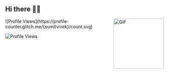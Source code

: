 ## Hi there 👋🏻
<img align="right" alt="GIF" height="160px" src="https://octodex.github.com/images/codercat.jpg" />
![Profile Views](https://profile-counter.glitch.me/{sumitvivek}/count.svg)

![Profile Views](https://gpvc.arturio.dev/sumitvivek)

<!--
**sumitvivek/sumitvivek** is a ✨ _special_ ✨ repository because its `README.md` (this file) appears on your GitHub profile.

Here are some ideas to get you started:

- 🔭 I’m currently working on ...
- 🌱 I’m currently learning ...
- 👯 I’m looking to collaborate on ...
- 🤔 I’m looking for help with ...
- 💬 Ask me about ...
- 📫 How to reach me: ...
- 😄 Pronouns: ...
- ⚡ Fun fact: ...
-->
